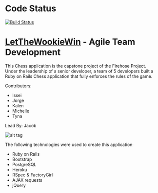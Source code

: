 # Code Status
[![Build Status](https://travis-ci.org/team-LetTheWookieWin/chess-app.svg?branch=master)](https://travis-ci.org/team-LetTheWookieWin/chess-app)

# [LetTheWookieWin](https://let-the-wookie-win.herokuapp.com/) - Agile Team Development
This Chess application is the capstone project of the Firehose Project. Under the leadership of a senior developer, a team of
5 developers built a Ruby on Rails Chess application that fully enforces the rules of the game.

Contributors:
- Issei
- Jorge
- Kalen
- Michelle
- Tyna

Lead By:
Jacob

![alt tag](https://user-images.githubusercontent.com/14388583/28288746-0e073ea4-6af5-11e7-8e2f-4516795bf967.png)

The following technologies were used to create this application:
* Ruby on Rails
* Bootstrap
* PostgreSQL
* Heroku
* RSpec & FactoryGirl
* AJAX requests
* jQuery
